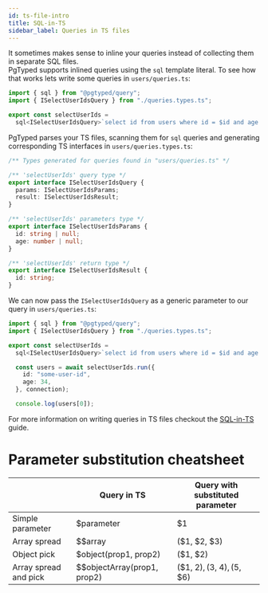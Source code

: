 ```yaml
---
id: ts-file-intro
title: SQL-in-TS
sidebar_label: Queries in TS files 
---
```


It sometimes makes sense to inline your queries instead of collecting them in separate SQL files.  
PgTyped supports inlined queries using the `sql` template literal.
To see how that works lets write some queries in `users/queries.ts`:
```ts title="users/queries.ts"
import { sql } from "@pgtyped/query";
import { ISelectUserIdsQuery } from "./queries.types.ts";

export const selectUserIds =
  sql<ISelectUserIdsQuery>`select id from users where id = $id and age = $age`;
```

PgTyped parses your TS files, scanning them for `sql` queries and generating corresponding TS interfaces in `users/queries.types.ts`:
```ts title="users/queries.types.ts"
/** Types generated for queries found in "users/queries.ts" */

/** 'selectUserIds' query type */
export interface ISelectUserIdsQuery {
  params: ISelectUserIdsParams;
  result: ISelectUserIdsResult;
}

/** 'selectUserIds' parameters type */
export interface ISelectUserIdsParams {
  id: string | null;
  age: number | null;
}

/** 'selectUserIds' return type */
export interface ISelectUserIdsResult {
  id: string;
}
```

We can now pass the `ISelectUserIdsQuery` as a generic parameter to our query in `users/queries.ts`:
```ts title="users/queries.ts"
import { sql } from "@pgtyped/query";
import { ISelectUserIdsQuery } from "./queries.types.ts";

export const selectUserIds =
  sql<ISelectUserIdsQuery>`select id from users where id = $id and age = $age`;

  const users = await selectUserIds.run({
    id: "some-user-id",
    age: 34,
  }, connection);

  console.log(users[0]);
```

For more information on writing queries in TS files checkout the [SQL-in-TS](ts-file) guide.

# Parameter substitution cheatsheet

|                       | Query in TS                 | Query with substituted parameter |
|-----------------------|-----------------------------|----------------------------------|
| Simple parameter      | $parameter                  | $1                               |
| Array spread          | $$array                     | ($1, $2, $3)                     |
| Object pick           | $object(prop1, prop2)       | ($1, $2)                         |
| Array spread and pick | $$objectArray(prop1, prop2) | ($1, $2), ($3, $4), ($5, $6)     |
